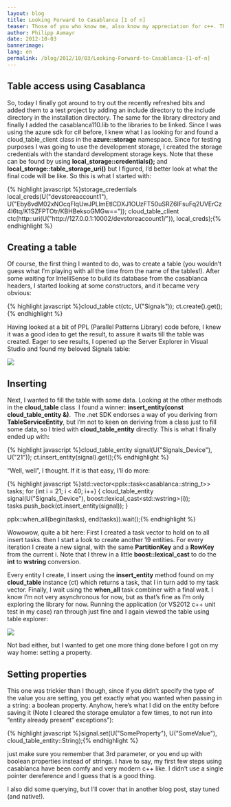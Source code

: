 ```yaml
---
layout: blog
title: Looking Forward to Casablanca [1 of n]
teaser: Those of you who know me, also know my appreciation for c++. Those of you knowing time cockpit will also know that nearly all of it is written in c#/.net with its service hosting infrastructure running in Windows Azure. There is one particular part of time cockpit that will, at some point in the future, receive a native rewrite and due to the nature of it, storing its data in windows azure is a key requirement. Windows Azure, up to now, does not offer a developer story for C++ development, especially considering access to its storage subsystem. This is where Casablanca comes in to play - 
author: Philipp Aumayr
date: 2012-10-03
bannerimage: 
lang: en
permalink: /blog/2012/10/03/Looking-Forward-to-Casablanca-[1-of-n]
---
```


<h2 xmlns="http://www.w3.org/1999/xhtml">Table access using Casablanca</h2><p xmlns="http://www.w3.org/1999/xhtml">So, today I finally got around to try out the recently refreshed bits and added them to a test project by adding an include directory to the include directory in the installation directory. The same for the library directory and finally I added the casablanca110.lib to the libraries to be linked. Since I was using the azure sdk for c# before, I knew what I as looking for and found a cloud_table_client class in the <strong>azure::storage</strong> namespace. Since for testing purposes I was going to use the development storage, I created the storage credentials with the standard development storage keys. Note that these can be found by using <strong>local_storage::credentials();</strong> and  <strong>local_storage::table_storage_uri()</strong> but I figured, I’d better look at what the final code will be like. So this is what I started with:</p>{% highlight javascript %}storage_credentials local_creds(U(&quot;devstoreaccount1&quot;), U(&quot;Eby8vdM02xNOcqFlqUwJPLlmEtlCDXJ1OUzFT50uSRZ6IFsuFq2UVErCz4I6tq/K1SZFPTOtr/KBHBeksoGMGw==&quot;));
cloud_table_client ctc(http::uri(U(&quot;http://127.0.0.1:10002/devstoreaccount1/&quot;)), local_creds);{% endhighlight %}<h2 xmlns="http://www.w3.org/1999/xhtml">Creating a table</h2><p xmlns="http://www.w3.org/1999/xhtml">Of course, the first thing I wanted to do, was to create a table (you wouldn’t guess what I’m playing with all the time from the name of the tables!). After some waiting for IntelliSense to build its database from the casablanca headers, I started looking at some constructors, and it became very obvious:</p>{% highlight javascript %}cloud_table ct(ctc, U(&quot;Signals&quot;));
ct.create().get();{% endhighlight %}<p xmlns="http://www.w3.org/1999/xhtml">Having looked at a bit of PPL (Parallel Patterns Library) code before, I knew it was a good idea to get the result, to assure it waits till the table was created. Eager to see results, I opened up the Server Explorer in Visual Studio and found my beloved Signals table:</p><p xmlns="http://www.w3.org/1999/xhtml">
  <img src="{{site.baseurl}}/content/images/blog/2012/10/signals_table_server_explorer.PNG" />
</p><h2 xmlns="http://www.w3.org/1999/xhtml">Inserting</h2><p xmlns="http://www.w3.org/1999/xhtml">Next, I wanted to fill the table with some data. Looking at the other methods in the <strong>cloud_table</strong> class  I found a winner: <strong>insert_entity(const cloud_table_entity &amp;)</strong>.  The .net SDK endorses a way of you deriving from <strong>TableServiceEntity</strong>, but I’m not to keen on deriving from a class just to fill some data, so I tried with <strong>cloud_table_entity</strong> directly. This is what I finally ended up with:</p>{% highlight javascript %}cloud_table_entity signal(U(&quot;Signals_Device&quot;), U(&quot;21&quot;));
ct.insert_entity(signal).get();{% endhighlight %}<p xmlns="http://www.w3.org/1999/xhtml">“Well, well”, I thought. If it is that easy, I’ll do more:</p>{% highlight javascript %}std::vector&lt;pplx::task&lt;casablanca::string_t&gt;&gt; tasks;
for (int i = 21; i &lt; 40; i++)
{
  cloud_table_entity signal(U(&quot;Signals_Device&quot;), boost::lexical_cast&lt;std::wstring&gt;(i));
  tasks.push_back(ct.insert_entity(signal));
}

pplx::when_all(begin(tasks), end(tasks)).wait();{% endhighlight %}<p xmlns="http://www.w3.org/1999/xhtml">Wowowow, quite a bit here: First I created a task vector to hold on to all insert tasks. then I start a look to create another 19 entities. For every iteration I create a new signal, with the same <strong>PartitionKey</strong> and a <strong>RowKey</strong> from the current i. Note that I threw in a little <strong>boost::lexical_cast</strong> to do the <strong>int</strong> to <strong>wstring</strong> conversion.</p><p xmlns="http://www.w3.org/1999/xhtml">Every entity I create, I insert using the <strong>insert_entity</strong> method found on my <strong>cloud_table</strong> instance (ct) which returns a task, that I in turn add to my task vector. Finally, I wait using the <strong>when_all</strong> task combiner with a final wait. I know I’m not very asynchronous for now, but as that’s fine as I’m only exploring the library for now. Running the application (or VS2012 c++ unit test in my case) ran through just fine and I again viewed the table using table explorer:</p><p xmlns="http://www.w3.org/1999/xhtml">
  <img src="{{site.baseurl}}/content/images/blog/2012/10/signals_table_content.PNG" class="mceC1Focused mceC1Focused mceC1Focused" />
</p><p xmlns="http://www.w3.org/1999/xhtml">Not bad either, but I wanted to get one more thing done before I got on my way home: setting a property.</p><h2 xmlns="http://www.w3.org/1999/xhtml">Setting properties</h2><p xmlns="http://www.w3.org/1999/xhtml">This one was trickier than I though, since if you didn’t specify the type of the value you are setting, you get exactly what you wanted when passing in a string: a boolean property. Anyhow, here’s what I did on the entity before saving it (Note I cleared the storage emulator a few times, to not run into “entity already present” exceptions”):</p>{% highlight javascript %}signal.set(U(&quot;SomeProperty&quot;), U(&quot;SomeValue&quot;), cloud_table_entity::String);{% endhighlight %}<p xmlns="http://www.w3.org/1999/xhtml">just make sure you remember that 3rd parameter, or you end up with boolean properties instead of strings. I have to say, my first few steps using casablanca have been comfy and very modern c++ like. I didn’t use a single pointer dereference and I guess that is a good thing.</p><p xmlns="http://www.w3.org/1999/xhtml">I also did some querying, but I’ll cover that in another blog post, stay tuned (and native!).</p>